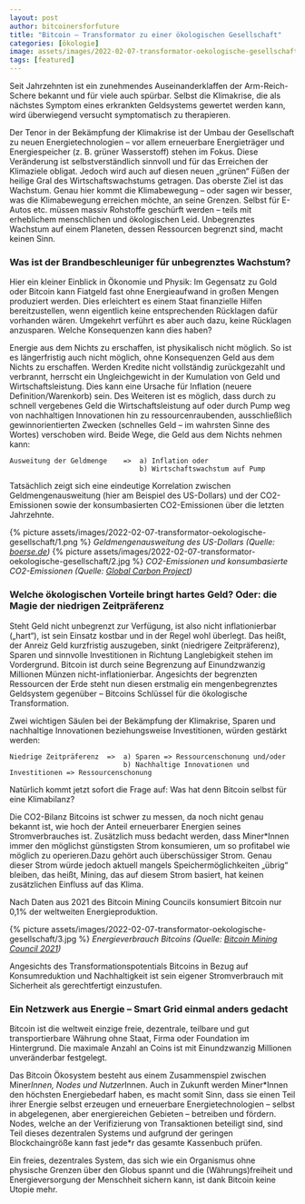 ```yaml
---
layout: post
author: bitcoinersforfuture
title: "Bitcoin – Transformator zu einer ökologischen Gesellschaft"
categories: [ökologie]
image: assets/images/2022-02-07-transformator-oekologische-gesellschaft.jpg
tags: [featured]
---
```


Seit Jahrzehnten ist ein zunehmendes Auseinanderklaffen der Arm-Reich-Schere bekannt und für viele auch spürbar. Selbst die Klimakrise, die als nächstes Symptom eines erkrankten Geldsystems gewertet werden kann, wird überwiegend versucht symptomatisch zu therapieren.

Der Tenor in der Bekämpfung der Klimakrise ist der Umbau der Gesellschaft zu neuen Energietechnologien – vor allem erneuerbare Energieträger und Energiespeicher (z. B. grüner Wasserstoff) stehen im Fokus. Diese Veränderung ist selbstverständlich sinnvoll und für das Erreichen der Klimaziele obligat. Jedoch wird auch auf diesen neuen „grünen“ Füßen der heilige Gral des Wirtschaftswachstums getragen. Das oberste Ziel ist das Wachstum. Genau hier kommt die Klimabewegung – oder sagen wir besser, was die Klimabewegung erreichen möchte, an seine Grenzen. Selbst für E-Autos etc. müssen massiv Rohstoffe geschürft werden – teils mit erheblichem menschlichen und ökologischen Leid. Unbegrenztes Wachstum auf einem Planeten, dessen Ressourcen begrenzt sind, macht keinen Sinn.

### Was ist der Brandbeschleuniger für unbegrenztes Wachstum?

Hier ein kleiner Einblick in Ökonomie und Physik: Im Gegensatz zu Gold oder Bitcoin kann Fiatgeld fast ohne Energieaufwand in großen Mengen produziert werden. Dies erleichtert es einem Staat finanzielle Hilfen bereitzustellen, wenn eigentlich keine entsprechenden Rücklagen dafür vorhanden wären. Umgekehrt verführt es aber auch dazu, keine Rücklagen anzusparen. Welche Konsequenzen kann dies haben?

Energie aus dem Nichts zu erschaffen, ist physikalisch nicht möglich. So ist es längerfristig auch nicht möglich, ohne Konsequenzen Geld aus dem Nichts zu erschaffen. Werden Kredite nicht vollständig zurückgezahlt und verbrannt, herrscht ein Ungleichgewicht in der Kumulation von Geld und Wirtschaftsleistung. Dies kann eine Ursache für Inflation (neuere Definition/Warenkorb) sein. Des Weiteren ist es möglich, dass durch zu schnell vergebenes Geld die Wirtschaftsleistung auf oder durch Pump weg von nachhaltigen Innovationen hin zu ressourcenraubenden, ausschließlich gewinnorientierten Zwecken (schnelles Geld – im wahrsten Sinne des Wortes) verschoben wird. Beide Wege, die Geld aus dem Nichts nehmen kann:

```
Ausweitung der Geldmenge    =>  a) Inflation oder
                                b) Wirtschaftswachstum auf Pump
```

Tatsächlich zeigt sich eine eindeutige Korrelation zwischen Geldmengenausweitung (hier am Beispiel des US-Dollars) und der CO2-Emissionen sowie der konsumbasierten CO2-Emissionen über die letzten Jahrzehnte.

{% picture assets/images/2022-02-07-transformator-oekologische-gesellschaft/1.png %}
_Geldmengenausweitung des US-Dollars (Quelle: [boerse.de](https://www.boerse.de/devisen/geldmenge-m2-usa/grafik))_
{% picture assets/images/2022-02-07-transformator-oekologische-gesellschaft/2.jpg %}
_CO2-Emissionen und konsumbasierte CO2-Emissionen (Quelle: [Global Carbon Project](https://klimadelegation.de/wirtschaftswachstum-und-klimakrise/))_

### Welche ökologischen Vorteile bringt hartes Geld? Oder: die Magie der niedrigen Zeitpräferenz

Steht Geld nicht unbegrenzt zur Verfügung, ist also nicht inflationierbar („hart“), ist sein Einsatz kostbar und in der Regel wohl überlegt. Das heißt, der Anreiz Geld kurzfristig auszugeben, sinkt (niedrigere Zeitpräferenz), Sparen und sinnvolle Investitionen in Richtung Langlebigkeit stehen im Vordergrund. Bitcoin ist durch seine Begrenzung auf Einundzwanzig Millionen Münzen nicht-inflationierbar. Angesichts der begrenzten Ressourcen der Erde steht nun diesen erstmalig ein mengenbegrenztes Geldsystem gegenüber – Bitcoins Schlüssel für die ökologische Transformation.

Zwei wichtigen Säulen bei der Bekämpfung der Klimakrise, Sparen und nachhaltige Innovationen beziehungsweise Investitionen, würden gestärkt werden:

```
Niedrige Zeitpräferenz  =>  a) Sparen => Ressourcenschonung und/oder
                            b) Nachhaltige Innovationen und Investitionen => Ressourcenschonung
```

Natürlich kommt jetzt sofort die Frage auf: Was hat denn Bitcoin selbst für eine Klimabilanz?

Die CO2-Bilanz Bitcoins ist schwer zu messen, da noch nicht genau bekannt ist, wie hoch der Anteil erneuerbarer Energien seines Stromverbrauches ist. Zusätzlich muss bedacht werden, dass Miner\*Innen immer den möglichst günstigsten Strom konsumieren, um so profitabel wie möglich zu operieren.Dazu gehört auch überschüssiger Strom. Genau dieser Strom würde jedoch aktuell mangels Speichermöglichkeiten „übrig“ bleiben, das heißt, Mining, das auf diesem Strom basiert, hat keinen zusätzlichen Einfluss auf das Klima.

Nach Daten aus 2021 des Bitcoin Mining Councils konsumiert Bitcoin nur 0,1% der weltweiten Energieproduktion.

{% picture assets/images/2022-02-07-transformator-oekologische-gesellschaft/3.jpg %}
_Energieverbrauch Bitcoins (Quelle: [Bitcoin Mining Council 2021](https://bitcoinminingcouncil.com/wp-content/uploads/2021/07/2021.07.01-BMC-Q2-2021-Materials.pdf))_

Angesichts des Transformationspotentials Bitcoins in Bezug auf Konsumreduktion und Nachhaltigkeit ist sein eigener Stromverbrauch mit Sicherheit als gerechtfertigt einzustufen.

### Ein Netzwerk aus Energie – Smart Grid einmal anders gedacht

Bitcoin ist die weltweit einzige freie, dezentrale, teilbare und gut transportierbare Währung ohne Staat, Firma oder Foundation im Hintergrund. Die maximale Anzahl an Coins ist mit Einundzwanzig Millionen unveränderbar festgelegt.

Das Bitcoin Ökosystem besteht aus einem Zusammenspiel zwischen Miner*Innen, Nodes und Nutzer*Innen. Auch in Zukunft werden Miner\*Innen den höchsten Energiebedarf haben, es macht somit Sinn, dass sie einen Teil ihrer Energie selbst erzeugen und erneuerbare Energietechnologien – selbst in abgelegenen, aber energiereichen Gebieten – betreiben und fördern. Nodes, welche an der Verifizierung von Transaktionen beteiligt sind, sind Teil dieses dezentralen Systems und aufgrund der geringen Blockchaingröße kann fast jede\*r das gesamte Kassenbuch prüfen.

Ein freies, dezentrales System, das sich wie ein Organismus ohne physische Grenzen über den Globus spannt und die (Währungs)freiheit und Energieversorgung der Menschheit sichern kann, ist dank Bitcoin keine Utopie mehr.
